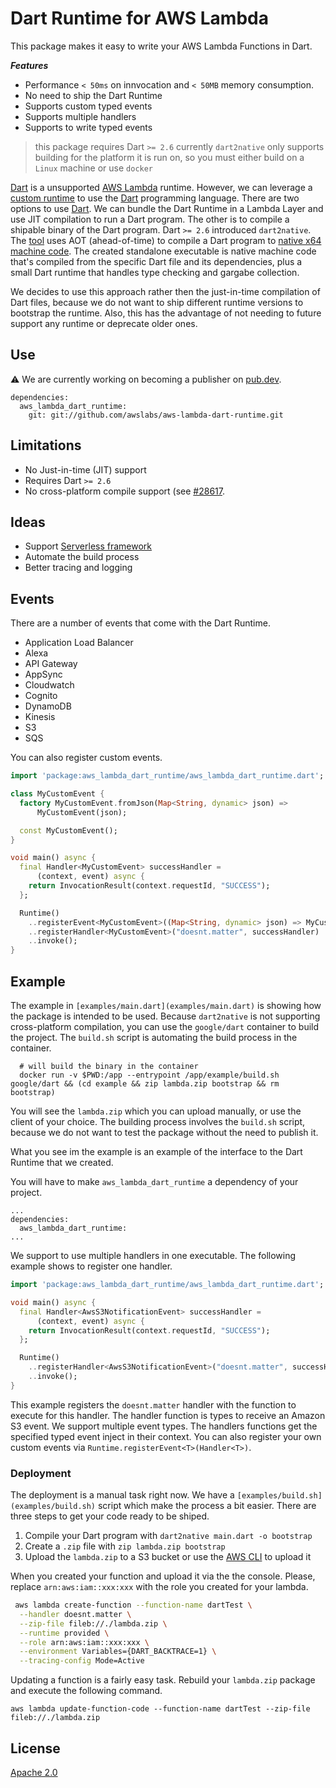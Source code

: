 # Dart Runtime for AWS Lambda

This package makes it easy to write your AWS Lambda Functions in Dart.

**_Features_**

- Performance `< 50ms` on innvocation and `< 50MB` memory consumption.
- No need to ship the Dart Runtime
- Supports custom typed events
- Supports multiple handlers
- Supports to write typed events

> this package requires Dart `>= 2.6`
> currently `dart2native` only supports building for the platform it is run on, so you must either build on a `Linux` machine or use `docker`

[Dart](https://dart.dev/) is a unsupported [AWS Lambda](https://aws.amazon.com/lambda/) runtime. However, we can leverage a [custom runtime](https://docs.aws.amazon.com/lambda/latest/dg/runtimes-custom.html) to use the [Dart](https://dart.dev/) programming language. There are two options to use [Dart](https://dart.dev/). We can bundle the Dart Runtime in a Lambda Layer and use JIT compilation to run a Dart program. The other is to compile a shipable binary of the Dart program. Dart `>= 2.6` introduced `dart2native`. The [tool](https://dart.dev/tools/dart2native) uses AOT (ahead-of-time) to compile a Dart program to [native x64 machine code](https://dart.dev/platforms). The created standalone executable is native machine code that's compiled from the specific Dart file and its dependencies, plus a small Dart runtime that handles type checking and gargabe collection.

We decides to use this approach rather then the just-in-time compilation of Dart files, because we do not want to ship different runtime versions to bootstrap the runtime. Also, this has the advantage of not needing to future support any runtime or deprecate older ones.

## Use

:warning: We are currently working on becoming a publisher on [pub.dev](https://pub.dev).

```
dependencies:
  aws_lambda_dart_runtime:
    git: git://github.com/awslabs/aws-lambda-dart-runtime.git
```

## Limitations

- No Just-in-time (JIT) support
- Requires Dart `>= 2.6`
- No cross-platform compile support (see [#28617](https://github.com/dart-lang/sdk/issues/28617).

## Ideas

- Support [Serverless framework](https://serverless.com/framework/)
- Automate the build process
- Better tracing and logging

## Events

There are a number of events that come with the Dart Runtime.

- Application Load Balancer
- Alexa
- API Gateway
- AppSync
- Cloudwatch
- Cognito
- DynamoDB
- Kinesis
- S3
- SQS

You can also register custom events.

```dart
import 'package:aws_lambda_dart_runtime/aws_lambda_dart_runtime.dart';

class MyCustomEvent {
  factory MyCustomEvent.fromJson(Map<String, dynamic> json) =>
      MyCustomEvent(json);

  const MyCustomEvent();
}

void main() async {
  final Handler<MyCustomEvent> successHandler =
      (context, event) async {
    return InvocationResult(context.requestId, "SUCCESS");
  };

  Runtime()
    ..registerEvent<MyCustomEvent>((Map<String, dynamic> json) => MyCustomEvent.from(json))
    ..registerHandler<MyCustomEvent>("doesnt.matter", successHandler)
    ..invoke();
}
```

## Example

The example in `[examples/main.dart](examples/main.dart)` is showing how the package is intended to be used. Because `dart2native` is not supporting cross-platform compilation, you can use the `google/dart` container to build the project. The `build.sh` script is automating the build process in the container.

```
  # will build the binary in the container
  docker run -v $PWD:/app --entrypoint /app/example/build.sh google/dart && (cd example && zip lambda.zip bootstrap && rm bootstrap)
```

You will see the `lambda.zip` which you can upload manually, or use the client of your choice. The building process involves the `build.sh` script, because we do not want to test the package without the need to publish it.

What you see im the example is an example of the interface to the Dart Runtime that we created.

You will have to make `aws_lambda_dart_runtime` a dependency of your project.

```
...
dependencies:
  aws_lambda_dart_runtime:
...
```

We support to use multiple handlers in one executable. The following example shows to register one handler.

```dart
import 'package:aws_lambda_dart_runtime/aws_lambda_dart_runtime.dart';

void main() async {
  final Handler<AwsS3NotificationEvent> successHandler =
      (context, event) async {
    return InvocationResult(context.requestId, "SUCCESS");
  };

  Runtime()
    ..registerHandler<AwsS3NotificationEvent>("doesnt.matter", successHandler)
    ..invoke();
}
```

This example registers the `doesnt.matter` handler with the function to execute for this handler. The handler function is types to receive an Amazon S3 event. We support multiple event types. The handlers functions get the specified typed event inject in their context. You can also register your own custom events via `Runtime.registerEvent<T>(Handler<T>)`.

### Deployment

The deployment is a manual task right now. We have a `[examples/build.sh](examples/build.sh)` script which make the process a bit easier. There are three steps to get your code ready to be shiped.

1. Compile your Dart program with `dart2native main.dart -o bootstrap`
2. Create a `.zip` file with `zip lambda.zip bootstrap`
3. Upload the `lambda.zip` to a S3 bucket or use the [AWS CLI](https://aws.amazon.com/cli) to upload it

When you created your function and upload it via the the console. Please, replace `arn:aws:iam::xxx:xxx` with the role you created for your lambda.

```bash
 aws lambda create-function --function-name dartTest \
  --handler doesnt.matter \
  --zip-file fileb://./lambda.zip \
  --runtime provided \
  --role arn:aws:iam::xxx:xxx \
  --environment Variables={DART_BACKTRACE=1} \
  --tracing-config Mode=Active
```

Updating a function is a fairly easy task. Rebuild your `lambda.zip` package and execute the following command.

```
aws lambda update-function-code --function-name dartTest --zip-file fileb://./lambda.zip

```

## License

[Apache 2.0](/LICENSE)

